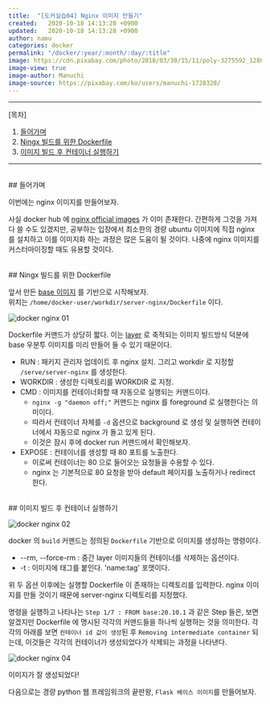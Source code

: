 ```yaml
---
title:  "[도커실습04] Nginx 이미지 만들기"
created:   2020-10-18 14:13:28 +0900
updated:   2020-10-18 14:13:28 +0900
author: namu
categories: docker
permalink: "/docker/:year/:month/:day/:title"
image: https://cdn.pixabay.com/photo/2018/03/30/15/11/poly-3275592_1280.jpg
image-view: true
image-author: Manuchi
image-source: https://pixabay.com/ko/users/manuchi-1728328/
---
```



---

[목차]

1. [들어가며](#들어가며)
2. [Ningx 빌드를 위한 Dockerfile](#ningx-빌드를-위한-dockerfile)
3. [이미지 빌드 후 컨테이너 실행하기](#이미지-빌드-후-컨테이너-실행하기)

---

<br>
## 들어가며

이번에는 nginx 이미지를 만들어보자.

사실 docker hub 에 [nginx official images](https://hub.docker.com/_/nginx) 가 이미 존재한다.
간편하게 그것을 가져다 쓸 수도 있겠지만,
공부하는 입장에서 최소한의 경량 ubuntu 이미지에 직접 nginx 를 설치하고 이를 이미지화 하는 과정은 많은 도움이 될 것이다.
나중에 nginx 이미지를 커스터마이징할 때도 유용할 것이다.

<br>
## Ningx 빌드를 위한 Dockerfile

앞서 만든 [base 이미지](https://daesungra.github.io/namu/docker/2020/10/11/docker-base) 를
기반으로 시작해보자.<br>
위치는 ```/home/docker-user/workdir/server-nginx/Dockerfile``` 이다.

![docker nginx 01](https://daesungra.github.io/namu/assets/post-img/docker_nginx01.png)

Dockerfile 커맨드가 상당히 짧다. 이는 [layer](https://docs.docker.com/storage/storagedriver/#images-and-layers) 로
축적되는 이미지 빌드방식 덕분에 base 우분투 이미지를 미리 만들어 둘 수 있기 때문이다.

- RUN : 패키지 관리자 업데이트 후 nginx 설치. 그리고 workdir 로 지정할 ```/serve/server-nginx``` 를 생성한다.
- WORKDIR : 생성한 디렉토리를 WORKDIR 로 지정.
- CMD : 이미지를 컨테이너화할 때 자동으로 실행되는 커맨드이다.
    - ```nginx -g "daemon off;"``` 커맨드는 nginx 를 foreground 로 실행한다는 의미이다.
    - 따라서 컨테이너 자체를 ```-d``` 옵션으로 background 로 생성 및 실행하면 컨테이너에서 자동으로 nginx 가 돌고 있게 된다.
    - 이것은 잠시 후에 docker run 커맨드에서 확인해보자.
- EXPOSE : 컨테이너를 생성할 때 80 포트를 노출한다.
    - 이로써 컨테이너는 80 으로 들어오는 요청들을 수용할 수 있다.
    - nginx 는 기본적으로 80 요청을 받아 default 페이지를 노출하거나 redirect 한다.

<br>
## 이미지 빌드 후 컨테이너 실행하기

![docker nginx 02](https://daesungra.github.io/namu/assets/post-img/docker_nginx02.png)

docker 의 ```build``` 커맨드는 정의된 ```Dockerfile``` 기반으로 이미지를 생성하는 명령이다.

- --rm, --force-rm : 중간 layer 이미지들의 컨테이너를 삭제하는 옵션이다.
- -t : 이미지에 태그를 붙인다. 'name:tag' 포맷이다.

위 두 옵션 이후에는 실행할 Dockerfile 이 존재하는 디렉토리를 입력한다.
nginx 이미지를 만들 것이기 때문에 server-nginx 디렉토리를 지정했다.

명령을 실행하고 나타나는 ```Step 1/7 : FROM base:20.10.1``` 과 같은 Step 들은,
보면 알겠지만 Dockerfile 에 명시된 각각의 커맨드들을 하나씩 실행하는 것을 의미한다.
각각의 아래를 보면 ```컨테이너 id 값이 생성```된 후 ```Removing intermediate container``` 되는데,
이것들은 각각의 컨테이너가 생성되었다가 삭제되는 과정을 나타낸다.

![docker nginx 04](https://daesungra.github.io/namu/assets/post-img/docker_nginx04.png)

이미지가 잘 생성되었다!

다음으로는 경량 python 웹 프레임워크의 끝판왕, ```Flask 베이스 이미지```를 만들어보자.
